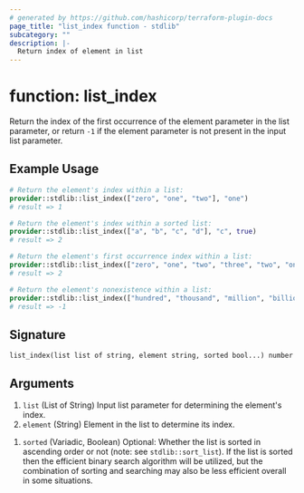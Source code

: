 ```yaml
---
# generated by https://github.com/hashicorp/terraform-plugin-docs
page_title: "list_index function - stdlib"
subcategory: ""
description: |-
  Return index of element in list
---
```


# function: list_index

Return the index of the first occurrence of the element parameter in the list parameter, or return `-1` if the element parameter is not present in the input list parameter.

## Example Usage

```terraform
# Return the element's index within a list:
provider::stdlib::list_index(["zero", "one", "two"], "one")
# result => 1

# Return the element's index within a sorted list:
provider::stdlib::list_index(["a", "b", "c", "d"], "c", true)
# result => 2

# Return the element's first occurrence index within a list:
provider::stdlib::list_index(["zero", "one", "two", "three", "two", "one", "zero"], "two")
# result => 2

# Return the element's nonexistence within a list:
provider::stdlib::list_index(["hundred", "thousand", "million", "billion"], "infinity")
# result => -1
```

## Signature

<!-- signature generated by tfplugindocs -->
```text
list_index(list list of string, element string, sorted bool...) number
```

## Arguments

<!-- arguments generated by tfplugindocs -->
1. `list` (List of String) Input list parameter for determining the element's index.
1. `element` (String) Element in the list to determine its index.
<!-- variadic argument generated by tfplugindocs -->
1. `sorted` (Variadic, Boolean) Optional: Whether the list is sorted in ascending order or not (note: see `stdlib::sort_list`). If the list is sorted then the efficient binary search algorithm will be utilized, but the combination of sorting and searching may also be less efficient overall in some situations.
